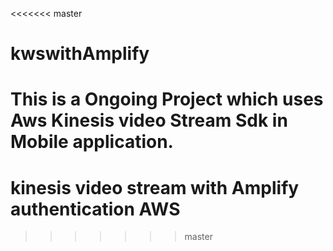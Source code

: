 <<<<<<< master
# kwswithAmplify

This is a Ongoing Project which uses Aws Kinesis video Stream Sdk in Mobile application.
=======
# kinesis video stream with Amplify authentication AWS
>>>>>>> master
